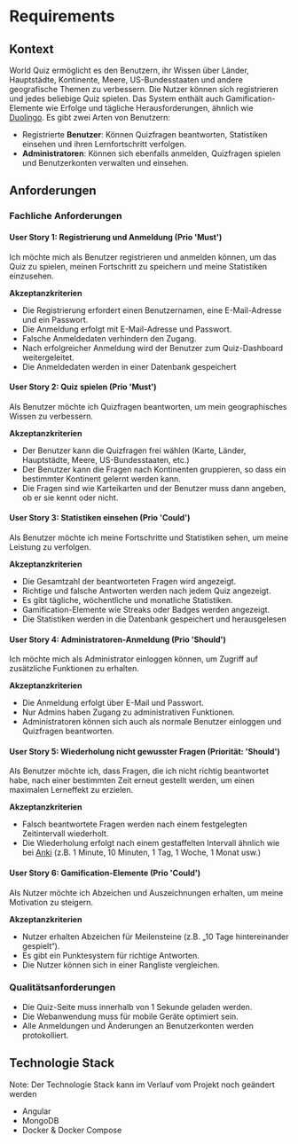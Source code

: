 # Requirements

## Kontext

World Quiz ermöglicht es den Benutzern, ihr Wissen über Länder, Hauptstädte, Kontinente, Meere, US-Bundesstaaten und andere geografische Themen zu verbessern. Die Nutzer können sich registrieren und jedes beliebige Quiz spielen. Das System enthält auch Gamification-Elemente wie Erfolge und tägliche Herausforderungen, ähnlich wie [Duolingo](https://www.duolingo.com).
Es gibt zwei Arten von Benutzern:

- Registrierte **Benutzer**: Können Quizfragen beantworten, Statistiken einsehen und ihren Lernfortschritt verfolgen.
- **Administratoren**: Können sich ebenfalls anmelden, Quizfragen spielen und Benutzerkonten verwalten und einsehen.

## Anforderungen

### Fachliche Anforderungen

#### User Story 1: Registrierung und Anmeldung (Prio 'Must')

Ich möchte mich als Benutzer registrieren und anmelden können, um das Quiz zu spielen, meinen Fortschritt zu speichern und meine Statistiken einzusehen.

**Akzeptanzkriterien**

- Die Registrierung erfordert einen Benutzernamen, eine E-Mail-Adresse und ein Passwort.
- Die Anmeldung erfolgt mit E-Mail-Adresse und Passwort.
- Falsche Anmeldedaten verhindern den Zugang.
- Nach erfolgreicher Anmeldung wird der Benutzer zum Quiz-Dashboard weitergeleitet.
- Die Anmeldedaten werden in einer Datenbank gespeichert

#### User Story 2: Quiz spielen (Prio 'Must')

Als Benutzer möchte ich Quizfragen beantworten, um mein geographisches Wissen zu verbessern.

**Akzeptanzkriterien**

- Der Benutzer kann die Quizfragen frei wählen (Karte, Länder, Hauptstädte, Meere, US-Bundesstaaten, etc.)
- Der Benutzer kann die Fragen nach Kontinenten gruppieren, so dass ein bestimmter Kontinent gelernt werden kann.
- Die Fragen sind wie Karteikarten und der Benutzer muss dann angeben, ob er sie kennt oder nicht.

#### User Story 3: Statistiken einsehen (Prio 'Could')

Als Benutzer möchte ich meine Fortschritte und Statistiken sehen, um meine Leistung zu verfolgen.

**Akzeptanzkriterien**

- Die Gesamtzahl der beantworteten Fragen wird angezeigt.
- Richtige und falsche Antworten werden nach jedem Quiz angezeigt.
- Es gibt tägliche, wöchentliche und monatliche Statistiken.
- Gamification-Elemente wie Streaks oder Badges werden angezeigt.
- Die Statistiken werden in die Datenbank gespeichert und herausgelesen

#### User Story 4: Administratoren-Anmeldung (Prio 'Should')

Ich möchte mich als Administrator einloggen können, um Zugriff auf zusätzliche Funktionen zu erhalten.

**Akzeptanzkriterien**

- Die Anmeldung erfolgt über E-Mail und Passwort.
- Nur Admins haben Zugang zu administrativen Funktionen.
- Administratoren können sich auch als normale Benutzer einloggen und Quizfragen beantworten.

#### User Story 5: Wiederholung nicht gewusster Fragen (Priorität: 'Should')

Als Benutzer möchte ich, dass Fragen, die ich nicht richtig beantwortet habe, nach einer bestimmten Zeit erneut gestellt werden, um einen maximalen Lerneffekt zu erzielen.

**Akzeptanzkriterien**

- Falsch beantwortete Fragen werden nach einem festgelegten Zeitintervall wiederholt.
- Die Wiederholung erfolgt nach einem gestaffelten Intervall ähnlich wie bei [Anki](https://apps.ankiweb.net) (z.B. 1 Minute, 10 Minuten, 1 Tag, 1 Woche, 1 Monat usw.)

#### User Story 6: Gamification-Elemente (Prio 'Could')

Als Nutzer möchte ich Abzeichen und Auszeichnungen erhalten, um meine Motivation zu steigern.

**Akzeptanzkriterien**

- Nutzer erhalten Abzeichen für Meilensteine (z.B. „10 Tage hintereinander gespielt“).
- Es gibt ein Punktesystem für richtige Antworten.
- Die Nutzer können sich in einer Rangliste vergleichen.

### Qualitätsanforderungen

- Die Quiz-Seite muss innerhalb von 1 Sekunde geladen werden.
- Die Webanwendung muss für mobile Geräte optimiert sein.
- Alle Anmeldungen und Änderungen an Benutzerkonten werden protokolliert.

## Technologie Stack

Note: Der Technologie Stack kann im Verlauf vom Projekt noch geändert werden

- Angular
- MongoDB
- Docker & Docker Compose
